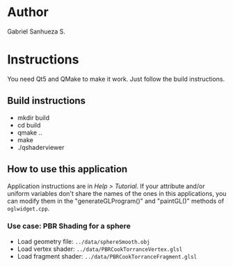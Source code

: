 # Author
Gabriel Sanhueza S.

# Instructions

You need Qt5 and QMake to make it work. Just follow the build instructions.

## Build instructions

* mkdir build
* cd build
* qmake ..
* make
* ./qshaderviewer

## How to use this application

Application instructions are in *Help > Tutorial*.
If your attribute and/or uniform variables don't share the names of the ones in this applications, you can modify them in the "generateGLProgram()" and "paintGL()" methods of `oglwidget.cpp`.

### Use case: PBR Shading for a sphere
* Load geometry file: `../data/sphereSmooth.obj`
* Load vertex shader: `../data/PBRCookTorranceVertex.glsl`
* Load fragment shader: `../data/PBRCookTorranceFragment.glsl`
